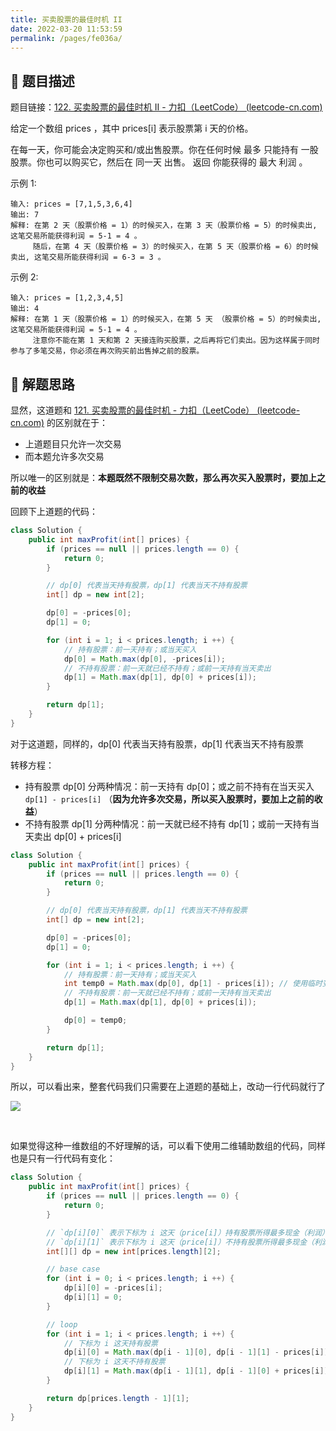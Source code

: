 ```yaml
---
title: 买卖股票的最佳时机 II
date: 2022-03-20 11:53:59
permalink: /pages/fe036a/
---
```


## 📃 题目描述

题目链接：[122. 买卖股票的最佳时机 II - 力扣（LeetCode） (leetcode-cn.com)](https://leetcode-cn.com/problems/best-time-to-buy-and-sell-stock-ii/)

给定一个数组 prices ，其中 prices[i] 表示股票第 i 天的价格。

在每一天，你可能会决定购买和/或出售股票。你在任何时候 最多 只能持有 一股 股票。你也可以购买它，然后在 同一天 出售。
返回 你能获得的 最大 利润 。

示例 1:

```
输入: prices = [7,1,5,3,6,4]
输出: 7
解释: 在第 2 天（股票价格 = 1）的时候买入，在第 3 天（股票价格 = 5）的时候卖出, 这笔交易所能获得利润 = 5-1 = 4 。
     随后，在第 4 天（股票价格 = 3）的时候买入，在第 5 天（股票价格 = 6）的时候卖出, 这笔交易所能获得利润 = 6-3 = 3 。
```

示例 2:

```
输入: prices = [1,2,3,4,5]
输出: 4
解释: 在第 1 天（股票价格 = 1）的时候买入，在第 5 天 （股票价格 = 5）的时候卖出, 这笔交易所能获得利润 = 5-1 = 4 。
     注意你不能在第 1 天和第 2 天接连购买股票，之后再将它们卖出。因为这样属于同时参与了多笔交易，你必须在再次购买前出售掉之前的股票。
```

## 🔔 解题思路

显然，这道题和 [121. 买卖股票的最佳时机 - 力扣（LeetCode） (leetcode-cn.com)](https://leetcode-cn.com/problems/best-time-to-buy-and-sell-stock/) 的区别就在于：

- 上道题目只允许一次交易
- 而本题允许多次交易

所以唯一的区别就是：**本题既然不限制交易次数，那么再次买入股票时，要加上之前的收益**

回顾下上道题的代码：

```java
class Solution {
    public int maxProfit(int[] prices) {
        if (prices == null || prices.length == 0) {
            return 0;
        }

        // dp[0] 代表当天持有股票，dp[1] 代表当天不持有股票
        int[] dp = new int[2];

        dp[0] = -prices[0];
        dp[1] = 0;

        for (int i = 1; i < prices.length; i ++) {
            // 持有股票：前一天持有；或当天买入
            dp[0] = Math.max(dp[0], -prices[i]);
            // 不持有股票：前一天就已经不持有；或前一天持有当天卖出
            dp[1] = Math.max(dp[1], dp[0] + prices[i]);
        }

        return dp[1];
    }
}
```

对于这道题，同样的，dp[0] 代表当天持有股票，dp[1] 代表当天不持有股票

转移方程：

- 持有股票 dp[0] 分两种情况：前一天持有 dp[0]；或之前不持有在当天买入 `dp[1] - prices[i]` （**因为允许多次交易，所以买入股票时，要加上之前的收益**）
- 不持有股票 dp[1] 分两种情况：前一天就已经不持有 dp[1]；或前一天持有当天卖出 dp[0] + prices[i]


```java
class Solution {
    public int maxProfit(int[] prices) {
        if (prices == null || prices.length == 0) {
            return 0;
        }

        // dp[0] 代表当天持有股票，dp[1] 代表当天不持有股票
        int[] dp = new int[2];

        dp[0] = -prices[0];
        dp[1] = 0;

        for (int i = 1; i < prices.length; i ++) {
            // 持有股票：前一天持有；或当天买入
            int temp0 = Math.max(dp[0], dp[1] - prices[i]); // 使用临时变量存储 dp[0]
            // 不持有股票：前一天就已经不持有；或前一天持有当天卖出
            dp[1] = Math.max(dp[1], dp[0] + prices[i]);

            dp[0] = temp0;
        }

        return dp[1];
    }
}
```

所以，可以看出来，整套代码我们只需要在上道题的基础上，改动一行代码就行了

![](https://cs-wiki.oss-cn-shanghai.aliyuncs.com/img/20220213114950.png)

<br>

如果觉得这种一维数组的不好理解的话，可以看下使用二维辅助数组的代码，同样也是只有一行代码有变化：

```java
class Solution {
    public int maxProfit(int[] prices) {
        if (prices == null || prices.length == 0) {
            return 0;
        }

        // `dp[i][0]` 表示下标为 i 这天（price[i]）持有股票所得最多现金（利润）
        // `dp[i][1]` 表示下标为 i 这天（price[i]）不持有股票所得最多现金（利润）
        int[][] dp = new int[prices.length][2];

        // base case
        for (int i = 0; i < prices.length; i ++) {
            dp[i][0] = -prices[i];
            dp[i][1] = 0;
        }

        // loop
        for (int i = 1; i < prices.length; i ++) {
            // 下标为 i 这天持有股票
            dp[i][0] = Math.max(dp[i - 1][0], dp[i - 1][1] - prices[i]);
            // 下标为 i 这天不持有股票
            dp[i][1] = Math.max(dp[i - 1][1], dp[i - 1][0] + prices[i]);
        }

        return dp[prices.length - 1][1];
    }
}
```

